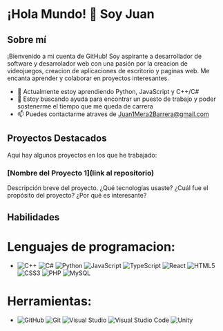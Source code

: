 # ¡Hola Mundo! 👋 Soy Juan

## Sobre mí
¡Bienvenido a mi cuenta de GitHub! Soy aspirante a desarrollador de software y desarrolador web con una pasión por la creacion de videojuegos, creacion de aplicaciones de escritorio y paginas web. Me encanta aprender y colaborar en proyectos interesantes.

- 🌱 Actualmente estoy aprendiendo Python, JavaScript y C++/C#
- 🤔 Estoy buscando ayuda para encontrar un puesto de trabajo y poder sostenerme el tiempo que me queda de carrera
- 📫 Puedes contactarme atraves de Juan1Mera2Barrera@gmail.com

## Proyectos Destacados
Aquí hay algunos proyectos en los que he trabajado:

### [Nombre del Proyecto 1](link al repositorio)
Descripción breve del proyecto. ¿Qué tecnologías usaste? ¿Cuál fue el propósito del proyecto? ¿Por qué es interesante?

## Habilidades
# Lenguajes de programacion:
- ![C++](https://img.icons8.com/color/48/000000/c-plus-plus-logo.png)
![C#](https://img.icons8.com/color/48/000000/c-sharp-logo.png)
![Python](https://img.icons8.com/color/48/000000/python.png)
![JavaScript](https://img.icons8.com/color/48/000000/javascript.png)
![TypeScript](https://img.icons8.com/color/48/000000/typescript.png)
![React](https://img.icons8.com/color/48/000000/react-native.png)
![HTML5](https://img.icons8.com/color/48/000000/html-5.png)
![CSS3](https://img.icons8.com/color/48/000000/css3.png)
![PHP](https://img.icons8.com/officel/48/000000/php-logo.png)
![MySQL](https://img.icons8.com/ios-filled/50/FFFFFF/mysql-logo.png)




# Herramientas:
- ![GitHub](https://img.icons8.com/ios-glyphs/50/FFFFFF/github.png)
![Git](https://img.icons8.com/color/48/000000/git.png)
![Visual Studio](https://img.icons8.com/color/48/000000/visual-studio-2022.png)
![Visual Studio Code](https://img.icons8.com/fluency/48/000000/visual-studio-code-2019.png)
![Unity](https://img.icons8.com/ios-filled/50/FFFFFF/unity.png)




